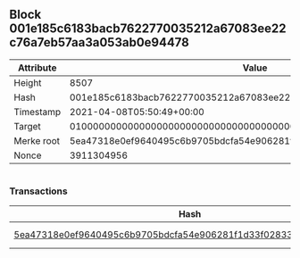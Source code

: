 ## Block 001e185c6183bacb7622770035212a67083ee22c76a7eb57aa3a053ab0e94478

Attribute | Value
--- | ---
Height | 8507
Hash | 001e185c6183bacb7622770035212a67083ee22c76a7eb57aa3a053ab0e94478
Timestamp | 2021-04-08T05:50:49+00:00
Target | 0100000000000000000000000000000000000000000000000000000000000000
Merke root | 5ea47318e0ef9640495c6b9705bdcfa54e906281f1d33f02833e6b93d694db30
Nonce | 3911304956

```

```

### Transactions

Hash | Amount
--- | ---
[5ea47318e0ef9640495c6b9705bdcfa54e906281f1d33f02833e6b93d694db30](5ea47318e0ef9640495c6b9705bdcfa54e906281f1d33f02833e6b93d694db30.md) | 10.00000000 SKEPTI 
